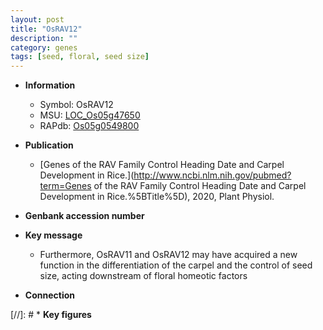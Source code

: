 ```yaml
---
layout: post
title: "OsRAV12"
description: ""
category: genes
tags: [seed, floral, seed size]
---
```


* **Information**  
    + Symbol: OsRAV12  
    + MSU: [LOC_Os05g47650](http://rice.uga.edu/cgi-bin/ORF_infopage.cgi?orf=LOC_Os05g47650)  
    + RAPdb: [Os05g0549800](https://rapdb.dna.affrc.go.jp/locus/?name=Os05g0549800)  

* **Publication**  
    + [Genes of the RAV Family Control Heading Date and Carpel Development in Rice.](http://www.ncbi.nlm.nih.gov/pubmed?term=Genes of the RAV Family Control Heading Date and Carpel Development in Rice.%5BTitle%5D), 2020, Plant Physiol.

* **Genbank accession number**  

* **Key message**  
    + Furthermore, OsRAV11 and OsRAV12 may have acquired a new function in the differentiation of the carpel and the control of seed size, acting downstream of floral homeotic factors

* **Connection**  

[//]: # * **Key figures**  


